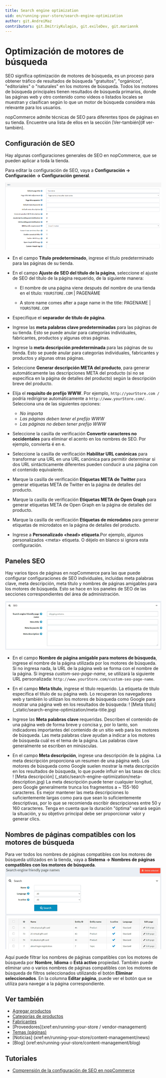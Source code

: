 ```yaml
---
title: Search engine optimization
uid: en/running-your-store/search-engine-optimization
author: git.AndreiMaz
contributors: git.DmitriyKulagin, git.exileDev, git.mariannk
---
```


# Optimización de motores de búsqueda

SEO significa optimización de motores de búsqueda, es un proceso para obtener tráfico de resultados de búsqueda "gratuitos", "orgánicos", "editoriales" o "naturales" en los motores de búsqueda. Todos los motores de búsqueda principales tienen resultados de búsqueda primarios, donde las páginas web y otro contenido como videos o listados locales se muestran y clasifican según lo que un motor de búsqueda considera más relevante para los usuarios.

nopCommerce admite técnicas de SEO para diferentes tipos de páginas en su tienda. Encuentre una lista de ellos en la sección [Ver-también](# ver-también).

## Configuración de SEO

Hay algunas configuraciones generales de SEO en nopCommerce, que se pueden aplicar a toda la tienda.

Para editar la configuración de SEO, vaya a **Configuración → Configuración → Configuración general**.

![Configuración de SEO](_static/search-engine-optimization/seo1.png)

* En el campo **Título predeterminado**, ingrese el título predeterminado para las páginas de su tienda.
* En el campo **Ajuste de SEO del título de la página**, seleccione el ajuste de SEO del título de la página requerido, de la siguiente manera:

  * El nombre de una página viene después del nombre de una tienda en el título:
  `YOURSTORE.COM` | PAGENAME

  * A store name comes after a page name in the title:
  PAGENAME | `YOURSTORE.COM`

* Especifique el **separador de título de página**.
* Ingrese las **meta palabras clave predeterminadas** para las páginas de su tienda. Esto se puede anular para categorías individuales, fabricantes, productos y algunas otras páginas.
* Ingrese la **meta descripción predeterminada** para las páginas de su tienda. Esto se puede anular para categorías individuales, fabricantes y productos y algunas otras páginas.
* Seleccione **Generar descripción META del producto**, para generar automáticamente las descripciones META del producto (si no se especifica en la página de detalles del producto) según la descripción breve del producto.
* Elija el **requisito de prefijo WWW**. Por ejemplo, `http://yourStore.com /` podría redirigirse automáticamente a `http://www.yourStore.com/`. Selecciona una de las siguientes opciones:
    * *No importa*
    * *Las páginas deben tener el prefijo WWW*
    * *Las páginas no deben tener prefijo WWW*
* Seleccione la casilla de verificación **Convertir caracteres no occidentales** para eliminar el acento en los nombres de SEO. Por ejemplo, convierta é en e.
* Seleccione la casilla de verificación **Habilitar URL canónicas** para transformar una URL en una URL canónica para permitir determinar si dos URL sintácticamente diferentes pueden conducir a una página con el contenido equivalente.
* Marque la casilla de verificación **Etiquetas META de Twitter** para generar etiquetas META de Twitter en la página de detalles del producto.
* Marque la casilla de verificación **Etiquetas META de Open Graph** para generar etiquetas META de Open Graph en la página de detalles del producto.
* Marque la casilla de verificación **Etiquetas de microdatos** para generar etiquetas de microdatos en la página de detalles del producto.
* Ingrese a **Personalizado &#60;head&#62; etiqueta**.Por ejemplo, algunos personalizados &#60;meta&#62; etiqueta. O déjelo en blanco si ignora esta configuración.

## Paneles SEO

Hay varios tipos de páginas en nopCommerce para las que puede configurar configuraciones de SEO individuales, incluidas meta palabras clave, meta descripción, meta título y nombres de páginas amigables para los motores de búsqueda. Esto se hace en los paneles de SEO de las secciones correspondientes del área de administración.

![Panel de SEO](_static/search-engine-optimization/seo-panel.jpg)

* En el campo **Nombre de página amigable para motores de búsqueda**, ingrese el nombre de la página utilizada por los motores de búsqueda. Si no ingresa nada, la URL de la página web se forma con el nombre de la página. Si ingresa *custom-seo-page-name*, se utilizará la siguiente URL personalizada: `http://www.yourStore.com/custom-seo-page-name`.

* En el campo **Meta título**, ingrese el título requerido. La etiqueta de título especifica el título de su página web. Lo recuperan los navegadores web y también lo utilizan los motores de búsqueda como Google para mostrar una página web en los resultados de búsqueda:
  ! [Meta título] (_static/search-engine-optimization/meta-title.jpg)

* Ingrese las **Meta palabras clave** requeridas. Describen el contenido de una página web de forma breve y concisa y, por lo tanto, son indicadores importantes del contenido de un sitio web para los motores de búsqueda. Las meta palabras clave ayudan a indicar a los motores de búsqueda cuál es el tema de la página. Las palabras clave generalmente se escriben en minúsculas.

* En el campo **Meta descripción**, ingrese una descripción de la página. La meta descripción proporciona un resumen de una página web. Los motores de búsqueda como Google suelen mostrar la meta descripción en los resultados de búsqueda, lo que puede influir en las tasas de clics:
  ! [Meta descripción] (_static/search-engine-optimization/meta-description.jpg)
  La meta descripción puede tener cualquier longitud, pero Google generalmente trunca los fragmentos a ~ 155-160 caracteres. Es mejor mantener las meta descripciones lo suficientemente largas como para que sean lo suficientemente descriptivas, por lo que se recomienda escribir descripciones entre 50 y 160 caracteres. Tenga en cuenta que la duración "óptima" variará según la situación, y su objetivo principal debe ser proporcionar valor y generar clics.
  

## Nombres de páginas compatibles con los motores de búsqueda

Para ver todos los nombres de páginas compatibles con los motores de búsqueda utilizados en la tienda, vaya a **Sistema → Nombres de páginas compatibles con los motores de búsqueda**.
![Nombres de páginas amigables para motores de búsqueda](_static/search-engine-optimization/seo-page-names-list.jpg)

Aquí puede filtrar los nombres de páginas compatibles con los motores de búsqueda por **Nombre**, **Idioma** o **Está activo** propiedad. También puede eliminar uno o varios nombres de páginas compatibles con los motores de búsqueda de filtros seleccionados utilizando el botón **Eliminar seleccionados**. En la columna **Editar página**, puede ver el botón que se utiliza para navegar a la página correspondiente.

## Ver también

* [Agregar productos](xref:en/running-your-store/catalog/products/add-products)
* [Categorías de productos](xref:en/running-your-store/catalog/categories)
* [Fabricantes](xref:en/running-your-store/catalog/Manufacturers)
* [Proveedores](xref:en/running-your-store / vendor-management)
* [Temas (páginas)](xref:en/running-your-store/content-management/topics-pages)
* [Noticias] (xref:en/running-your-store/content-management/news)
* [Blog] (xref:en/running-your-store/content-management/blog)

## Tutoriales

* [Comprensión de la configuración de SEO en nopCommerce](https://youtu.be/UxqM_nJyv1Q)
